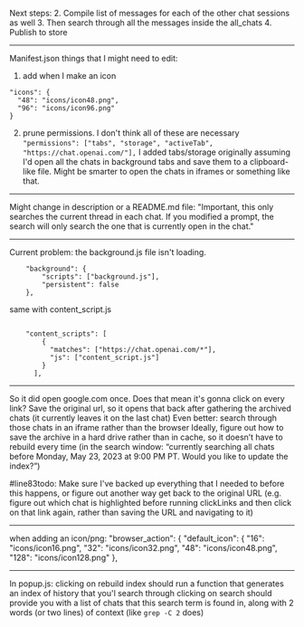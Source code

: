 Next steps:
2. Compile list of messages for each of the other chat sessions as well
3. Then search through all the messages inside the all_chats
4. Publish to store

---

Manifest.json things that I might need to edit:
1. add when I make an icon
```
"icons": {
  "48": "icons/icon48.png",
  "96": "icons/icon96.png"
}
```
2. prune permissions. I don't think all of these are necessary
`"permissions": ["tabs", "storage", "activeTab", "https://chat.openai.com/"],`
I added tabs/storage originally assuming I'd open all the chats in background tabs and save them to a clipboard-like file. Might be smarter to open the chats in iframes or something like that.

---

Might change in description or a README.md file:
"Important, this only searches the current thread in each chat. If you modified a prompt, the search will only search the one that is currently open in the chat."

---

Current problem: the background.js file isn't loading.
```
    "background": {
        "scripts": ["background.js"],
        "persistent": false
    },
```
same with content_script.js
```

    "content_scripts": [
        {
          "matches": ["https://chat.openai.com/*"],
          "js": ["content_script.js"]
        }
      ],
```

---

So it did open google.com once. Does that mean it's gonna click on every link?
Save the original url, so it opens that back after gathering the archived chats (it currently leaves it on the last chat)
Even better: search through those chats in an iframe rather than the browser
Ideally, figure out how to save the archive in a hard drive rather than in cache, so it doesn’t have to rebuild every time (in the search window: “currently searching all chats before Monday, May 23, 2023 at 9:00 PM PT. Would you like to update the index?”)

#line83todo: Make sure I've backed up everything that I needed to before this happens, or figure out another way get back to the original URL (e.g. figure out which chat is highlighted before running clickLinks and then click on that link again, rather than saving the URL and navigating to it)

---

when adding an icon/png:
    "browser_action": {
      "default_icon": {
        "16": "icons/icon16.png",
        "32": "icons/icon32.png",
        "48": "icons/icon48.png",
        "128": "icons/icon128.png"
      },

---

In popup.js:
clicking on rebuild index should run a function that generates an index of history that you'l search through
clicking on search should provide you with a list of chats that this search term is found in, along with 2 words (or two lines) of context (like `grep -C 2` does)